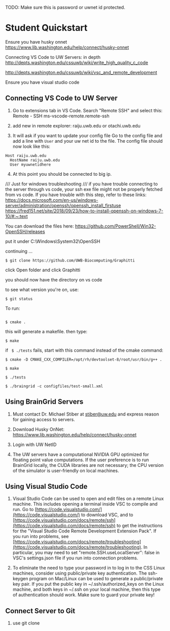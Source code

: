 TODO: Make sure this is password or uwnet id protected. 
# Student Quickstart
Ensure you have husky onnet
https://www.lib.washington.edu/help/connect/husky-onnet

Connecting VS Code to UW Servers: in depth
http://depts.washington.edu/cssuwb/wiki/write_high_quality_c_code

http://depts.washington.edu/cssuwb/wiki/vsc_and_remote_development

Ensure you have visual studio code 

## Connecting VS Code to UW Server
1. Go to extensions tab in VS Code. Search "Remote SSH" and select this: Remote - SSH ms-vscode-remote.remote-ssh
   
2. add new in remote explorer: raiju.uwb.edu or otachi.uwb.edu
   
3. It will ask if you want to update your config file Go to the config file and add a line with `User` and your uw net id to the file. The config file should now look like this: 

``` 
Host raiju.uwb.edu
  HostName raiju.uwb.edu
  User myuwnetidhere
  ```

4. At this point you should be connected to big ip. 

/// Just for windows troubleshooting ///
if you have trouble connecting to the server through vs code, your ssh exe file might not be properly fetched from vs code. If you have trouble with this step, refer to these links: https://docs.microsoft.com/en-us/windows-server/administration/openssh/openssh_install_firstuse
https://fred151.net/site/2018/09/23/how-to-install-openssh-on-windows-7-10/#:~:text

You can download the files here: https://github.com/PowerShell/Win32-OpenSSH/releases

put it under C:\Windows\System32\OpenSSH

continuing ... 
```
$ git clone https://github.com/UWB-Biocomputing/Graphitti
  ```

click Open folder and click Graphitti

you should now have the directory on vs code

to see what version you're on, use: 
```
$ git status
```

To run:

```

$ cmake . 

  ```

this will generate a makefile. then type:

```
$ make
  ```

if ` $ ./tests` fails, start with this command instead of the cmake command: 

```
$ cmake -D CMAKE_CXX_COMPILER=/opt/rh/devtoolset-8/root/usr/bin/g++ .

$ make

$ ./tests

$ ./braingrid -c configfiles/test-small.xml
  ```








## Using BrainGrid Servers

1. Must contact Dr. Michael Stiber at [stiber@uw.edu](mailto:stiber@uw.edu) and express reason for gaining access to servers.
   
2. Download Husky OnNet: https://www.lib.washington.edu/help/connect/husky-onnet

3. Login with UW NetID
   
4. The UW servers have a computational NVIDIA GPU optimized for floating point value computations. If the user preference is to run BrainGrid locally, the CUDA libraries are not necessary; the CPU version of the simulator is user-friendly on local machines.

## Using Visual Studio Code
1.  Visual Studio Code can be used to open and edit files on a remote Linux machine. This includes opening a terminal inside VSC to compile and run. Go to [https://code.visualstudio.com/](https://code.visualstudio.com/)  to download VSC, and to [https://code.visualstudio.com/docs/remote/ssh](https://code.visualstudio.com/docs/remote/ssh)  to get the instructions for the "Visual Studio Code Remote Development Extension Pack". If you run into problems, see [https://code.visualstudio.com/docs/remote/troubleshooting](https://code.visualstudio.com/docs/remote/troubleshooting). In particular, you may need to set "remote.SSH.useLocalServer": false  in VSC's settings.json  file if you run into connection problems.

2.  To eliminate the need to type your password in to log in to the CSS Linux machines, consider using public/private key authentication. The  ssh-keygen  program on Mac/Linux can be used to generate a public/private key pair. If you put the public key in  ~/.ssh/authorized_keys  on the Linux machine, and both keys in  ~/.ssh  on your local machine, then this type of authentication should work. Make sure to guard your private key!



## Connect Server to Git
1. use git clone 



